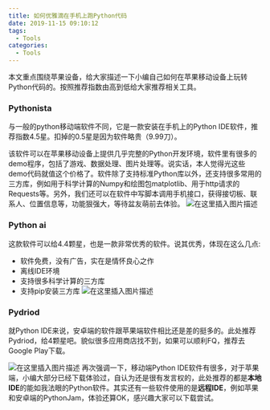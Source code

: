 ```yaml
---
title: 如何优雅滴在手机上跑Python代码
date: 2019-11-15 09:10:12
tags:
  - Tools
categories:
  - Tools
---
```


本文重点围绕苹果设备，给大家描述一下小编自己如何在苹果移动设备上玩转Python代码的。按照推荐指数由高到低给大家推荐相关工具。

### Pythonista

与一般的python移动端软件不同，它是一款安装在手机上的Python IDE软件，推荐指数4.5星。扣掉的0.5星是因为软件略贵（9.99刀）。

该软件可以在苹果移动设备上提供几乎完整的Python开发环境，软件里有很多的demo程序，包括了游戏、数据处理、图片处理等。说实话，本人觉得光这些demo代码就值这个价格了。软件除了支持标准Python库以外，还支持很多常用的三方库，例如用于科学计算的Numpy和绘图包matplotlib、用于http请求的Requests等。另外，我们还可以在软件中写脚本调用手机接口，获得接切板、联系人、位置信息等，功能狠强大，等待盆友萌前去体验。
![在这里插入图片描述](https://img-blog.csdnimg.cn/20191115114946949.jpg?x-oss-process=image/watermark,type_ZmFuZ3poZW5naGVpdGk,shadow_10,text_aHR0cHM6Ly9ibG9nLmNzZG4ubmV0L3FxXzM0MTUyMjQ0,size_16,color_FFFFFF,t_70)

<!-- more -->
###  Python ai
这款软件可以给4.4颗星，也是一款非常优秀的软件。说其优秀，体现在这么几点:

 - 软件免费，没有广告，实在是情怀良心之作
 - 离线IDE环境
 - 支持很多科学计算的三方库
 - 支持pip安装三方库
![在这里插入图片描述](https://img-blog.csdnimg.cn/20191115115022887.jpg?x-oss-process=image/watermark,type_ZmFuZ3poZW5naGVpdGk,shadow_10,text_aHR0cHM6Ly9ibG9nLmNzZG4ubmV0L3FxXzM0MTUyMjQ0,size_16,color_FFFFFF,t_70)

###  Pydriod
就Python IDE来说，安卓端的软件跟苹果端软件相比还是差的挺多的。此处推荐Pydriod，给4颗星吧。貌似很多应用商店找不到，如果可以顺利FQ，推荐去Google Play下载。

![在这里插入图片描述](https://img-blog.csdnimg.cn/20191115115210695.jpg?x-oss-process=image/watermark,type_ZmFuZ3poZW5naGVpdGk,shadow_10,text_aHR0cHM6Ly9ibG9nLmNzZG4ubmV0L3FxXzM0MTUyMjQ0,size_16,color_FFFFFF,t_70)
再次强调一下，移动端Python IDE软件有很多，对于苹果端，小编大部分已经下载体验过，自认为还是很有发言权的，此处推荐的都是**本地IDE**的能如我法眼的Python软件。其实还有一些软件使用的是**远程IDE**，例如苹果和安卓端的PythonJam，体验还算OK，感兴趣大家可以下载尝试。
